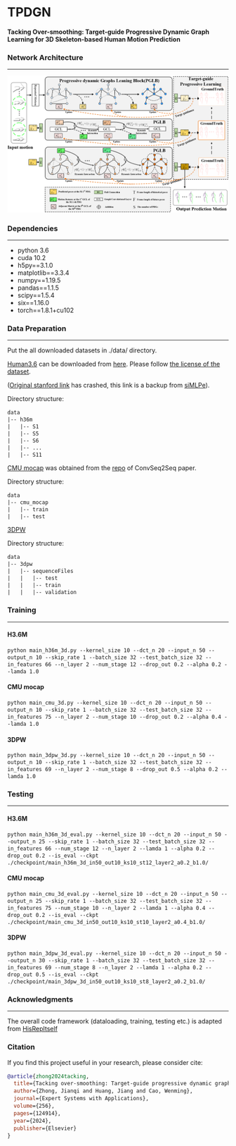 # TPDGN

**Tacking Over-smoothing: Target-guide Progressive Dynamic Graph Learning for 3D Skeleton-based Human Motion Prediction**

### Network Architecture
---

![pipeline](./asset/pipeline.png)

### Dependencies
---

- python 3.6
- cuda 10.2
- h5py==3.1.0
- matplotlib==3.3.4
- numpy==1.19.5
- pandas==1.1.5
- scipy==1.5.4
- six==1.16.0
- torch==1.8.1+cu102

### Data Preparation
---

Put the all downloaded datasets in ./data/ directory.

[Human3.6](http://vision.imar.ro/human3.6m/description.php) can be downloaded from [here](https://drive.google.com/file/d/15OAOUrva1S-C_BV8UgPORcwmWG2ul4Rk/view?usp=share_link). Please follow [the license of the dataset](http://vision.imar.ro/human3.6m/eula.php).

 ([Original stanford link](http://www.cs.stanford.edu/people/ashesh/h3.6m.zip) has crashed, this link is a backup from [siMLPe](https://github.com/dulucas/siMLPe)).

Directory structure:
```shell script
data
|-- h36m
|   |-- S1
|   |-- S5
|   |-- S6
|   |-- ...
|   |-- S11
```

[CMU mocap](http://mocap.cs.cmu.edu/) was obtained from the [repo](https://github.com/chaneyddtt/Convolutional-Sequence-to-Sequence-Model-for-Human-Dynamics) of ConvSeq2Seq paper.

Directory structure: 
```shell script
data
|-- cmu_mocap
|   |-- train
|   |-- test
```

[3DPW](https://virtualhumans.mpi-inf.mpg.de/3DPW/)

Directory structure: 
```shell script
data
|-- 3dpw
|   |-- sequenceFiles
|   |   |-- test
|   |   |-- train
|   |   |-- validation
```

### Training
---

#### H3.6M

```shell script
python main_h36m_3d.py --kernel_size 10 --dct_n 20 --input_n 50 --output_n 10 --skip_rate 1 --batch_size 32 --test_batch_size 32 --in_features 66 --n_layer 2 --num_stage 12 --drop_out 0.2 --alpha 0.2 --lamda 1.0
```

#### CMU mocap

```shell script
python main_cmu_3d.py --kernel_size 10 --dct_n 20 --input_n 50 --output_n 10 --skip_rate 1 --batch_size 32 --test_batch_size 32 --in_features 75 --n_layer 2 --num_stage 10 --drop_out 0.2 --alpha 0.4 --lamda 1.0
```

#### 3DPW

```shell script
python main_3dpw_3d.py --kernel_size 10 --dct_n 20 --input_n 50 --output_n 10 --skip_rate 1 --batch_size 32 --test_batch_size 32 --in_features 69 --n_layer 2 --num_stage 8 --drop_out 0.5 --alpha 0.2 --lamda 1.0
```

### Testing
---

#### H3.6M

```shell script
python main_h36m_3d_eval.py --kernel_size 10 --dct_n 20 --input_n 50 --output_n 25 --skip_rate 1 --batch_size 32 --test_batch_size 32 --in_features 66 --num_stage 12 --n_layer 2 --lamda 1 --alpha 0.2 --drop_out 0.2 --is_eval --ckpt ./checkpoint/main_h36m_3d_in50_out10_ks10_st12_layer2_a0.2_b1.0/
```

#### CMU mocap

```shell script
python main_cmu_3d_eval.py --kernel_size 10 --dct_n 20 --input_n 50 --output_n 25 --skip_rate 1 --batch_size 32 --test_batch_size 32 --in_features 75 --num_stage 10 --n_layer 2 --lamda 1 --alpha 0.4 --drop_out 0.2 --is_eval --ckpt ./checkpoint/main_cmu_3d_in50_out10_ks10_st10_layer2_a0.4_b1.0/
```

#### 3DPW

```shell script
python main_3dpw_3d_eval.py --kernel_size 10 --dct_n 20 --input_n 50 --output_n 30 --skip_rate 1 --batch_size 32 --test_batch_size 32 --in_features 69 --num_stage 8 --n_layer 2 --lamda 1 --alpha 0.2 --drop_out 0.5 --is_eval --ckpt ./checkpoint/main_3dpw_3d_in50_out10_ks10_st8_layer2_a0.2_b1.0/
```

### Acknowledgments
---

The overall code framework (dataloading, training, testing etc.) is adapted from [HisRepItself](https://github.com/wei-mao-2019/HisRepItself)

### Citation

If you find this project useful in your research, please consider cite:

```bibtex
@article{zhong2024tacking,
  title={Tacking over-smoothing: Target-guide progressive dynamic graph learning for 3D skeleton-based human motion prediction},
  author={Zhong, Jianqi and Huang, Jiang and Cao, Wenming},
  journal={Expert Systems with Applications},
  volume={256},
  pages={124914},
  year={2024},
  publisher={Elsevier}
}
```
